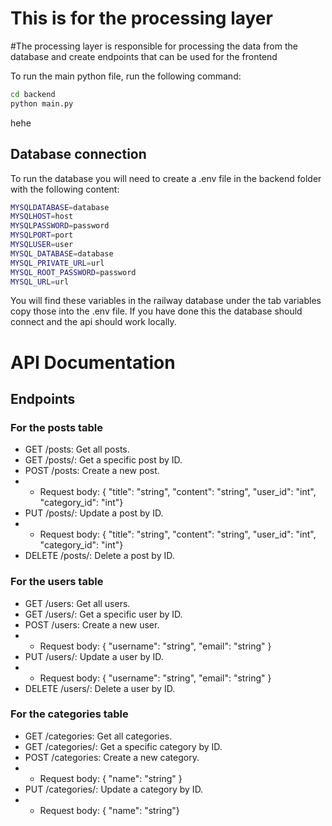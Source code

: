 # This is for the processing layer

#The processing layer is responsible for processing the data from the database and create endpoints that can be used for the frontend

To run the main python file, run the following command:

```bash
cd backend
python main.py
```

hehe

## Database connection

To run the database you will need to create a .env file in the backend folder with the following content:

```bash
MYSQLDATABASE=database
MYSQLHOST=host
MYSQLPASSWORD=password
MYSQLPORT=port
MYSQLUSER=user
MYSQL_DATABASE=database
MYSQL_PRIVATE_URL=url
MYSQL_ROOT_PASSWORD=password
MYSQL_URL=url
```

You will find these variables in the railway database under the tab variables copy those into the .env file.
If you have done this the database should connect and the api should work locally.

# API Documentation

## Endpoints

### For the posts table

- GET /posts: Get all posts.
- GET /posts/<id>: Get a specific post by ID.
- POST /posts: Create a new post.
- - Request body: { "title": "string", "content": "string", "user_id": "int", "category_id": "int"}
- PUT /posts/<id>: Update a post by ID.
- - Request body: { "title": "string", "content": "string", "user_id": "int", "category_id": "int"}
- DELETE /posts/<id>: Delete a post by ID.

### For the users table

- GET /users: Get all users.
- GET /users/<id>: Get a specific user by ID.
- POST /users: Create a new user.
- - Request body: { "username": "string", "email": "string" }
- PUT /users/<id>: Update a user by ID.
- - Request body: { "username": "string", "email": "string" }
- DELETE /users/<id>: Delete a user by ID.

### For the categories table

- GET /categories: Get all categories.
- GET /categories/<id>: Get a specific category by ID.
- POST /categories: Create a new category.
- - Request body: { "name": "string" }
- PUT /categories/<id>: Update a category by ID.
- - Request body: { "name": "string"}
